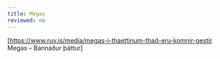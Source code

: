 ```yaml
---
title: Megas
reviewed: no
---
```


[https://www.ruv.is/media/megas-i-thaettinum-thad-eru-komnir-gestir Megas – Bannaður þáttur]

